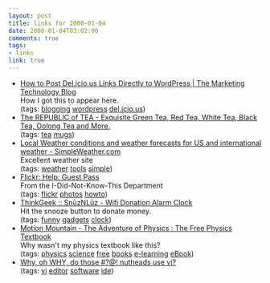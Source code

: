 ```yaml
--- 
layout: post
title: links for 2008-01-04
date: 2008-01-04T03:02:00
comments: true
tags:
- links
link: true
---
```

<ul class="delicious">
	<li>
		<div class="delicious-link"><a href="http://www.douglaskarr.com/2007/02/03/more-delicious-fun/">How to Post Del.icio.us Links Directly to WordPress | The Marketing Technology Blog</a></div>
		<div class="delicious-extended">How I got this to appear here.</div>
		<div class="delicious-tags">(tags: <a href="http://del.icio.us/zanshin/blogging">blogging</a> <a href="http://del.icio.us/zanshin/wordpress">wordpress</a> <a href="http://del.icio.us/zanshin/del.icio.us">del.icio.us</a>)</div>
	</li>
	<li>
		<div class="delicious-link"><a href="http://www.republicoftea.com/templates/detail.asp?navID=1754">The REPUBLIC of TEA - Exquisite Green Tea, Red Tea, White Tea, Black Tea, Oolong Tea and More.</a></div>
		<div class="delicious-tags">(tags: <a href="http://del.icio.us/zanshin/tea">tea</a> <a href="http://del.icio.us/zanshin/mugs">mugs</a>)</div>
	</li>
	<li>
		<div class="delicious-link"><a href="http://www.simpleweather.com/">Local Weather conditions and weather forecasts for US and international weather - SimpleWeather.com</a></div>
		<div class="delicious-extended">Excellent weather site</div>
		<div class="delicious-tags">(tags: <a href="http://del.icio.us/zanshin/weather">weather</a> <a href="http://del.icio.us/zanshin/tools">tools</a> <a href="http://del.icio.us/zanshin/simple">simple</a>)</div>
	</li>
	<li>
		<div class="delicious-link"><a href="http://www.flickr.com/help/guestpass/">Flickr: Help: Guest Pass</a></div>
		<div class="delicious-extended">From the I-Did-Not-Know-This Department</div>
		<div class="delicious-tags">(tags: <a href="http://del.icio.us/zanshin/flickr">flickr</a> <a href="http://del.icio.us/zanshin/photos">photos</a> <a href="http://del.icio.us/zanshin/howto">howto</a>)</div>
	</li>
	<li>
		<div class="delicious-link"><a href="http://www.thinkgeek.com/stuff/41/snuznluz.shtml">ThinkGeek :: SnūzNLūz - Wifi Donation Alarm Clock</a></div>
		<div class="delicious-extended">Hit the snooze button to donate money.</div>
		<div class="delicious-tags">(tags: <a href="http://del.icio.us/zanshin/funny">funny</a> <a href="http://del.icio.us/zanshin/gadgets">gadgets</a> <a href="http://del.icio.us/zanshin/clock">clock</a>)</div>
	</li>
	<li>
		<div class="delicious-link"><a href="http://www.motionmountain.net/">Motion Mountain - The Adventure of Physics : The Free Physics Textbook</a></div>
		<div class="delicious-extended">Why wasn't my physics textbook like this?</div>
		<div class="delicious-tags">(tags: <a href="http://del.icio.us/zanshin/physics">physics</a> <a href="http://del.icio.us/zanshin/science">science</a> <a href="http://del.icio.us/zanshin/free">free</a> <a href="http://del.icio.us/zanshin/books">books</a> <a href="http://del.icio.us/zanshin/e-learning">e-learning</a> <a href="http://del.icio.us/zanshin/eBook">eBook</a>)</div>
	</li>
	<li>
		<div class="delicious-link"><a href="http://www.viemu.com/a-why-vi-vim.html">Why, oh WHY, do those #?@! nutheads use vi?</a></div>
		<div class="delicious-tags">(tags: <a href="http://del.icio.us/zanshin/vi">vi</a> <a href="http://del.icio.us/zanshin/editor">editor</a> <a href="http://del.icio.us/zanshin/software">software</a> <a href="http://del.icio.us/zanshin/ide">ide</a>)</div>
	</li>
</ul>
